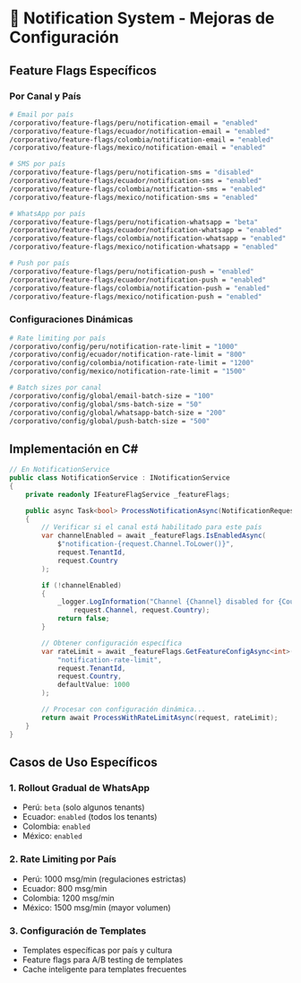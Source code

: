 # 🔔 Notification System - Mejoras de Configuración

## Feature Flags Específicos

### Por Canal y País
```bash
# Email por país
/corporativo/feature-flags/peru/notification-email = "enabled"
/corporativo/feature-flags/ecuador/notification-email = "enabled"
/corporativo/feature-flags/colombia/notification-email = "enabled"
/corporativo/feature-flags/mexico/notification-email = "enabled"

# SMS por país
/corporativo/feature-flags/peru/notification-sms = "disabled"
/corporativo/feature-flags/ecuador/notification-sms = "enabled"
/corporativo/feature-flags/colombia/notification-sms = "enabled"
/corporativo/feature-flags/mexico/notification-sms = "enabled"

# WhatsApp por país
/corporativo/feature-flags/peru/notification-whatsapp = "beta"
/corporativo/feature-flags/ecuador/notification-whatsapp = "enabled"
/corporativo/feature-flags/colombia/notification-whatsapp = "enabled"
/corporativo/feature-flags/mexico/notification-whatsapp = "enabled"

# Push por país
/corporativo/feature-flags/peru/notification-push = "enabled"
/corporativo/feature-flags/ecuador/notification-push = "enabled"
/corporativo/feature-flags/colombia/notification-push = "enabled"
/corporativo/feature-flags/mexico/notification-push = "enabled"
```

### Configuraciones Dinámicas
```bash
# Rate limiting por país
/corporativo/config/peru/notification-rate-limit = "1000"
/corporativo/config/ecuador/notification-rate-limit = "800"
/corporativo/config/colombia/notification-rate-limit = "1200"
/corporativo/config/mexico/notification-rate-limit = "1500"

# Batch sizes por canal
/corporativo/config/global/email-batch-size = "100"
/corporativo/config/global/sms-batch-size = "50"
/corporativo/config/global/whatsapp-batch-size = "200"
/corporativo/config/global/push-batch-size = "500"
```

## Implementación en C#

```csharp
// En NotificationService
public class NotificationService : INotificationService
{
    private readonly IFeatureFlagService _featureFlags;

    public async Task<bool> ProcessNotificationAsync(NotificationRequest request)
    {
        // Verificar si el canal está habilitado para este país
        var channelEnabled = await _featureFlags.IsEnabledAsync(
            $"notification-{request.Channel.ToLower()}",
            request.TenantId,
            request.Country
        );

        if (!channelEnabled)
        {
            _logger.LogInformation("Channel {Channel} disabled for {Country}",
                request.Channel, request.Country);
            return false;
        }

        // Obtener configuración específica
        var rateLimit = await _featureFlags.GetFeatureConfigAsync<int>(
            "notification-rate-limit",
            request.TenantId,
            request.Country,
            defaultValue: 1000
        );

        // Procesar con configuración dinámica...
        return await ProcessWithRateLimitAsync(request, rateLimit);
    }
}
```

## Casos de Uso Específicos

### 1. Rollout Gradual de WhatsApp
- Perú: `beta` (solo algunos tenants)
- Ecuador: `enabled` (todos los tenants)
- Colombia: `enabled`
- México: `enabled`

### 2. Rate Limiting por País
- Perú: 1000 msg/min (regulaciones estrictas)
- Ecuador: 800 msg/min
- Colombia: 1200 msg/min
- México: 1500 msg/min (mayor volumen)

### 3. Configuración de Templates
- Templates específicas por país y cultura
- Feature flags para A/B testing de templates
- Cache inteligente para templates frecuentes

